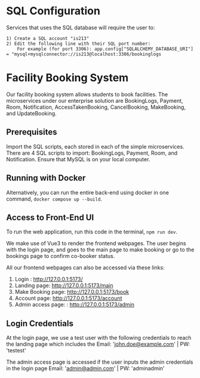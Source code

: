 # SQL Configuration
Services that uses the SQL database will require the user to:

    1) Create a SQL account "is213"
    2) Edit the following line with their SQL port number:
        For example (for port 3306): app.config["SQLALCHEMY_DATABASE_URI"] = "mysql+mysqlconnector://is213@localhost:3306/bookinglogs

# Facility Booking System
Our facility booking system allows students to book facilities. The microservices under our enterprise solution are BookingLogs, Payment, Room, Notification, AccessTakenBooking, CancelBooking, MakeBooking, and UpdateBooking.

## Prerequisites
Import the SQL scripts, each stored in each of the simple microservices. There are 4 SQL scripts to import: BookingLogs, Payment, Room, and Notification. Ensure that MySQL is on your local computer. 

## Running with Docker
Alternatively, you can run the entire back-end using docker in one command, `docker compose up --build`. 

## Access to Front-End UI
To run the web application, run this code in the terminal, `npm run dev`.

We make use of Vue3 to render the frontend webpages. The user begins with the login page, and goes to the main page to make booking or go to the bookings page to confirm co-booker status. 

All our frontend webpages can also be accessed via these links:
1. Login :              http://127.0.0.1:5173/
2. Landing page:        http://127.0.0.1:5173/main
3. Make Booking page:   http://127.0.0.1:5173/book
4. Account page:        http://127.0.0.1:5173/account
5. Admin access page: : http://127.0.0.1:5173/admin 


## Login Credentials
At the login page, we use a test user with the following credentials to reach the landing page which includes the 
Email: 'john.doe@example.com' | PW: 'testest'

The admin access page is accessed if the user inputs the admin credentials in the login page
Email: 'admin@admin.com' | PW: 'adminadmin'
